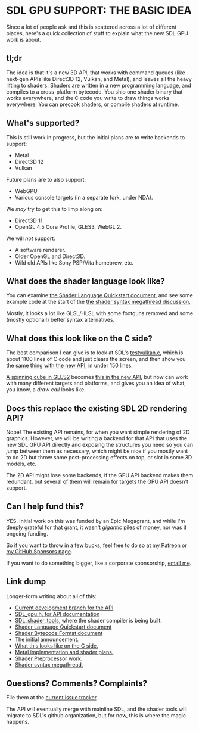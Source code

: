 
# SDL GPU SUPPORT: THE BASIC IDEA

Since a lot of people ask and this is scattered across a lot of different
places, here's a quick collection of stuff to explain what the new SDL GPU
work is about.

## tl;dr

The idea is that it's a new 3D API, that works with command queues (like
next-gen APIs like Direct3D 12, Vulkan, and Metal), and leaves all the heavy
lifting to shaders. Shaders are written in a new programming language, and
compiles to a cross-platform bytecode. You ship one shader binary that works
everywhere, and the C code you write to draw things works everywhere.
You can precook shaders, or compile shaders at runtime.

## What's supported?

This is still work in progress, but the initial plans are to write backends
to support:

- Metal
- Direct3D 12
- Vulkan

Future plans are to also support:

- WebGPU
- Various console targets (in a separate fork, under NDA).

We _may_ try to get this to limp along on:

- Direct3D 11.
- OpenGL 4.5 Core Profile, GLES3, WebGL 2.

We will _not_ support:

- A software renderer.
- Older OpenGL and Direct3D.
- Wild old APIs like Sony PSP/Vita homebrew, etc.

## What does the shader language look like?

You can examine [the Shader Language Quickstart document](README-shader-language-quickstart.md), and see some
example code at the start of the [the shader syntax megathread discussion](https://github.com/icculus/SDL_shader_tools/issues/3),

Mostly, it looks a lot like GLSL/HLSL with some footguns removed and some
(mostly optional!) better syntax alternatives.


## What does this look like on the C side?

The best comparison I can give is to look at SDL's [testvulkan.c](https://github.com/icculus/SDL/blob/gpu-api/test/testvulkan.c),
which is about 1100 lines of C code and just clears the screen, and then
show you the [same thing with the new API](https://github.com/icculus/SDL/blob/gpu-api/test/testgpu_simple_clear.c),
in under 150 lines.

[A spinning cube in GLES2](https://github.com/icculus/SDL/blob/gpu-api/test/testgles2.c) becomes
[this in the new API](https://github.com/icculus/SDL/blob/gpu-api/test/testgpu_spinning_cube.c),
but now can work with many different targets and platforms, and gives you an idea of what, you
know, a _draw call_ looks like.


## Does this replace the existing SDL 2D rendering API?

Nope! The existing API remains, for when you want simple rendering of 2D
graphics. However, we will be writing a backend for that API that uses the
new SDL GPU API directly and exposing the structures you need so you can
jump between them as necessary, which might be nice if you mostly want to
do 2D but throw some post-processing effects on top, or slot in some 3D
models, etc.

The 2D API might lose some backends, if the GPU API backend makes them
redundant, but several of them will remain for targets the GPU API doesn't
support.


## Can I help fund this?

YES. Initial work on this was funded by an Epic Megagrant, and while I'm
deeply grateful for that grant, it wasn't _gigantic_ piles of money, nor
was it ongoing funding.

So if you want to throw in a few bucks, feel free to do so at
[my Patreon](https://patreon.com/icculus) or
[my GitHub Sponsors page](https://github.com/sponsors/icculus).

If you want to do something bigger, like a corporate sponsorship,
[email me](mailto:icculus@icculus.org).


## Link dump

Longer-form writing about all of this:

- [Current development branch for the API](https://github.com/icculus/SDL/tree/gpu-api)
- [SDL_gpu.h, for API documentation](https://github.com/icculus/SDL/blob/gpu-api/include/SDL_gpu.h)
- [SDL_shader_tools](https://github.com/icculus/SDL_shader_tools), where the shader compiler is being built.
- [Shader Language Quickstart document](README-shader-language-quickstart.md)
- [Shader Bytecode Format document](README-bytecode-format.md)
- [The initial announcement.](https://www.patreon.com/posts/new-project-top-58563886)
- [What this looks like on the C side.](https://www.patreon.com/posts/sdl-gpu-update-65960741)
- [Metal implementation and shader plans.](https://www.patreon.com/posts/sdl-gpu-apple-66552682)
- [Shader Preprocessor work.](https://www.patreon.com/posts/sdl-gpu-and-67437415)
- [Shader syntax megathread.](https://github.com/icculus/SDL/issues/3)


## Questions? Comments? Complaints?

File them at the [current issue tracker](https://github.com/icculus/SDL/issues/new).

The API will eventually merge with mainline SDL, and the shader tools will migrate
to SDL's github organization, but for now, this is where the magic happens.

